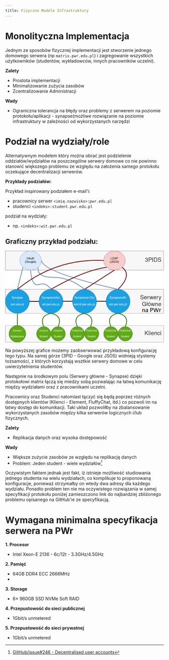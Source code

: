 ```yaml
---
title: Fizyczne Modele Infrastruktury
---
```

# Monolityczna Implementacja
Jednym ze sposobów fizycznej implementacji jest stworzenie jednego domowego serwera (np `matrix.pwr.edu.pl`) i zagregowanie wszystkich użytkowników (studentów, wykładowców, innych pracowników uczelni).

**Zalety**

- Prostota implementacji
- Minimalizowanie zużycia zasobów
- Zcentralizowanie Administracji

**Wady**

- Ograniczna tolerancja na błędy oraz problemy z serwerem na poziomie protokołu/aplikacji - synapse(możliwe rozwiązanie na poziomie infrastruktury w zależności od wykorzystanych narzędzi

# Podział na wydziały/role
Alternatywnym modelem który można obrać jest podzielenie oddziałów/wydziałów na poszczególne serwery domowe co nie powinno stanowić większego problemu ze względu na założenia samego protokołu oczekujące decentralizacji serwerów.

**Przykłady podziałów:**

Przykład inspirowany podziałem e-mail'i:

- pracownicy serwer `<imię.nazwisko>:pwr.edu.pl`
- studenci `<indeks>:student.pwr.edu.pl`

podział na wydziały:

- np. `<indeks>:wit.pwr.edu.pl`

## Graficzny przykład podziału:

![Graficzny Przykład podziału infrastruktury](img/diagram-architektury.png)

Na powyższej grafice możemy zaobserwować przykładową konfigurację tego typu. Na samej górze (3PID - Google oraz JSOS) widnieją stystemy tożsamości, z których korzystają wsztkie serwery domowe w celu uwierzytelnienia studentów. 

Następnie na środkowym polu (Serwery główne - Synapse) dzięki protokołowi matrix łączą się miedzy sobą pozwalając na łatwą komunikację między wydziałami oraz z pracownikami uczelni.

Pracownicy oraz Studenci natomiast łączyć się będą poprzez różnych dostępnych klientów (Klienci - Element, FluffyChat, itd.) co pozwoli im na łatwy dostęp do komunikacji. Taki układ pozwoliłby na zbalansowanie wykorzystanych zasobów między kilka serwerów logicznych i/lub fizycznych.

**Zalety**

- Replikacja danych oraz wysoka dostępowość

**Wady**

- Większe zużycie zasobów ze względu na replikację danych
- Problem: Jeden student - wiele wydziałów[^1]

Oczywistym faktem jednak jest fakt, iż istnieje możliwość studiowania jednego studenta na wielu wydziałach, co komplikuje to proponowaną konfiguracje, ponieważ otrzymałby on wtedy dwa adresy dla każdego wydziału. Ponadto problem ten nie ma oczywistego rozwiązania w samej specyfikacji protokołu poniżej zamieszczono link do najbardziej zbliżonego problemu opisanego na GitHub'ie ze specyfikacją.

[^1]: [GitHub/issue#246 - Decentralised user accounts](https://github.com/matrix-org/matrix-spec/issues/246)

# Wymagana minimalna specyfikacja serwera na PWr
**1. Procesor**
- Intel Xeon-E 2136 - 6c/12t - 3.3GHz/4.5GHz

**2. Pamięć**
- 64GB DDR4 ECC 2666MHz
-
**3. Storage**
- 6× 960GB SSD NVMe Soft RAID

**4. Przepustowość do sieci publicznej**
- 1Gbit/s unmetered

**5. Przepustowość do sieci prywatnej**
- 1Gbit/s unmetered




